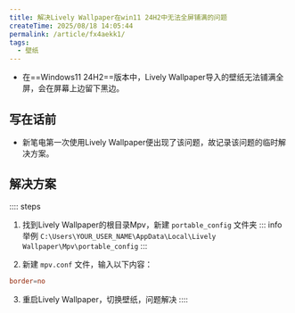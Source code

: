 ```yaml
---
title: 解决Lively Wallpaper在win11 24H2中无法全屏铺满的问题
createTime: 2025/08/18 14:05:44
permalink: /article/fx4aekk1/
tags:
  - 壁纸
---
```


- 在==Windows11 24H2==版本中，Lively Wallpaper导入的壁纸无法铺满全屏，会在屏幕上边留下黑边。

<!-- more -->

## 写在话前

- 新笔电第一次使用Lively Wallpaper便出现了该问题，故记录该问题的临时解决方案。

## 解决方案

:::: steps
1. 找到Lively Wallpaper的根目录Mpv，新建 `portable_config` 文件夹
::: info 举例
`C:\Users\YOUR_USER_NAME\AppData\Local\Lively Wallpaper\Mpv\portable_config` 
:::

2. 新建 `mpv.conf` 文件，输入以下内容：
``` conf
border=no
```

3. 重启Lively Wallpaper，切换壁纸，问题解决
::::